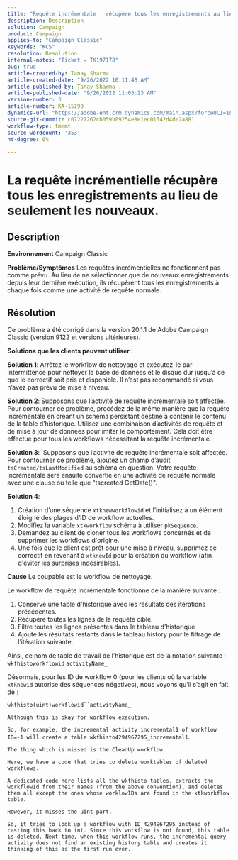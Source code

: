 ```yaml
---
title: "Requête incrémentale : récupère tous les enregistrements au lieu de n’en sélectionner que de nouveaux"
description: Description
solution: Campaign
product: Campaign
applies-to: "Campaign Classic"
keywords: "KCS"
resolution: Resolution
internal-notes: "Ticket = TK197178"
bug: true
article-created-by: Tanay Sharma .
article-created-date: "9/26/2022 10:11:48 AM"
article-published-by: Tanay Sharma .
article-published-date: "9/26/2022 11:03:23 AM"
version-number: 3
article-number: KA-15190
dynamics-url: "https://adobe-ent.crm.dynamics.com/main.aspx?forceUCI=1&pagetype=entityrecord&etn=knowledgearticle&id=e647789f-833d-ed11-9db1-002248086735"
source-git-commit: c07227262cb059b09254e8e1ec01542d4de2a881
workflow-type: tm+mt
source-wordcount: '353'
ht-degree: 0%

---
```


# La requête incrémentielle récupère tous les enregistrements au lieu de seulement les nouveaux.

## Description

<b>Environnement</b>
Campaign Classic


<b>Problème/Symptômes</b>
Les requêtes incrémentielles ne fonctionnent pas comme prévu. Au lieu de ne sélectionner que de nouveaux enregistrements depuis leur dernière exécution, ils récupèrent tous les enregistrements à chaque fois comme une activité de requête normale.


## Résolution


Ce problème a été corrigé dans la version 20.1.1 de Adobe Campaign Classic (version 9122 et versions ultérieures).

<b>Solutions que les clients peuvent utiliser :</b>

<b>Solution 1</b>: Arrêtez le workflow de nettoyage et exécutez-le par intermittence pour nettoyer la base de données et le disque dur jusqu’à ce que le correctif soit pris et disponible. Il n’est pas recommandé si vous n’avez pas prévu de mise à niveau.

<b>Solution 2</b>: Supposons que l’activité de requête incrémentale soit affectée. Pour contourner ce problème, procédez de la même manière que la requête incrémentale en créant un schéma persistant destiné à contenir le contenu de la table d’historique. Utilisez une combinaison d’activités de requête et de mise à jour de données pour imiter le comportement. Cela doit être effectué pour tous les workflows nécessitant la requête incrémentale.

<b>Solution 3</b>:  Supposons que l’activité de requête incrémentale soit affectée. Pour contourner ce problème, ajoutez un champ d’audit `tsCreated/tsLastModified` au schéma en question. Votre requête incrémentale sera ensuite convertie en une activité de requête normale avec une clause où telle que &quot;tscreated GetDate()&quot;.

<b>Solution 4</b>:

1. Création d’une séquence `xtknewworkflowid` et l’initialisez à un élément éloigné des plages d’ID de workflow actuelles.
2. Modifiez la variable `xtkworkflow` schéma à utiliser `pkSequence`.
3. Demandez au client de cloner tous les workflows concernés et de supprimer les workflows d&#39;origine.
4. Une fois que le client est prêt pour une mise à niveau, supprimez ce correctif en revenant à `xtknewId` pour la création du workflow (afin d&#39;éviter les surprises indésirables).

<b>Cause</b>
Le coupable est le workflow de nettoyage.

Le workflow de requête incrémentale fonctionne de la manière suivante :

1. Conserve une table d&#39;historique avec les résultats des itérations précédentes.
2. Récupère toutes les lignes de la requête cible.
3. Filtre toutes les lignes présentes dans le tableau d’historique
4. Ajoute les résultats restants dans le tableau history pour le filtrage de l’itération suivante.


Ainsi, ce nom de table de travail de l’historique est de la notation suivante :
`wkfhistoworkflowid` `activityName_`

Désormais, pour les ID de workflow 0 (pour les clients où la variable `xtknewid` autorise des séquences négatives), nous voyons qu’il s’agit en fait de :

`wkfhisto(uint)workflowid``activityName_`

`Although this is okay for workflow execution.`

`So, for example, the incremental activity incremental1 of workflow ID=-1 will create a table wkfhisto4294967295_incremental1`.

`The thing which is missed is the CleanUp workflow.`

`Here, we have a code that tries to delete worktables of deleted workflows.`

`A dedicated code here lists all the wkfhisto tables, extracts the workflowId from their names (from the above convention), and deletes them all except the ones whose worklowIDs are found in the xtkworkflow table.`

`However, it misses the uint part.`

`So, it tries to look up a workflow with ID 4294967295 instead of casting this back to int. Since this workflow is not found, this table is deleted. Next time, when this workflow runs, the incremental query activity does not find an existing history table and creates it thinking of this as the first run ever.`
